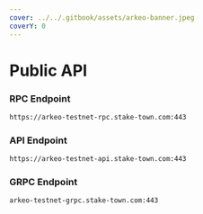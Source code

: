 ```yaml
---
cover: ../../.gitbook/assets/arkeo-banner.jpeg
coverY: 0
---
```


# Public API

### **RPC Endpoint**

```bash
https://arkeo-testnet-rpc.stake-town.com:443
```

### **API Endpoint**

```bash
https://arkeo-testnet-api.stake-town.com:443
```

### **GRPC Endpoint**

```bash
arkeo-testnet-grpc.stake-town.com:443
```
